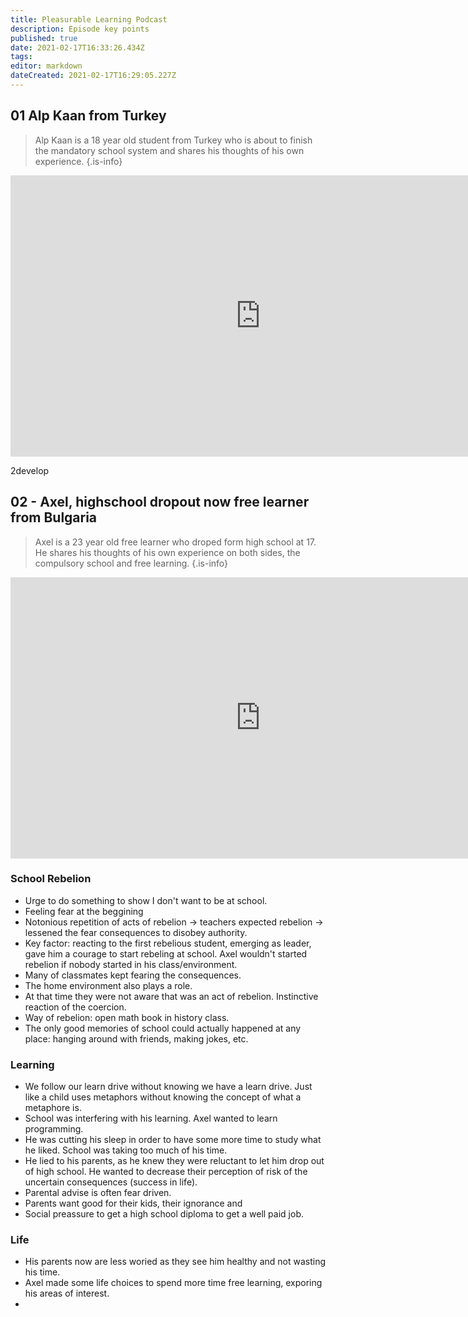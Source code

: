```yaml
---
title: Pleasurable Learning Podcast
description: Episode key points
published: true
date: 2021-02-17T16:33:26.434Z
tags: 
editor: markdown
dateCreated: 2021-02-17T16:29:05.227Z
---
```





## 01 Alp Kaan from Turkey
> Alp Kaan is a 18 year old student from Turkey who is about to finish the mandatory school system and shares his thoughts of his own experience.
{.is-info}

<iframe width="800" height="450" class="mt-4" src="https://www.youtube.com/embed/q-THGIgUv1Y" frameborder="0" allow="accelerometer; autoplay; clipboard-write; encrypted-media; gyroscope; picture-in-picture" allowfullscreen></iframe>

2develop

## 02 - Axel, highschool dropout now free learner from Bulgaria

> Axel is a 23 year old free learner who droped form high school at 17. He shares his thoughts of his own experience on both sides, the compulsory school and free learning.
{.is-info}

<iframe width="800" height="450" class="mt-4" src="https://www.youtube.com/embed/jpXMT__3XKE" frameborder="0" allow="accelerometer; autoplay; clipboard-write; encrypted-media; gyroscope; picture-in-picture" allowfullscreen></iframe>

### School Rebelion 
- Urge to do something to show I don't want to be at school. 
- Feeling fear at the beggining 
- Notonious repetition of acts of rebelion -> teachers expected rebelion -> lessened the fear consequences to disobey authority. 
- Key factor: reacting to the first rebelious student, emerging as leader, gave him a courage to start rebeling at school. Axel wouldn't started rebelion if nobody started in his class/environment. 
- Many of classmates kept fearing the consequences. 
- The home environment also plays a role. 
- At that time they were not aware that was an act of rebelion. Instinctive reaction of the coercion. 
- Way of rebelion: open math book in history class. 
- The only good memories of school could actually happened at any place: hanging around with friends, making jokes, etc.
 

### Learning

- We follow our learn drive without knowing we have a learn drive. Just like a child uses metaphors without knowing the concept of what a metaphore is. 
- School was interfering with his learning. Axel wanted to learn programming. 
- He was cutting his sleep in order to have some more time to study what he liked. School was taking too much of his time. 
- He lied to his parents, as he knew they were reluctant to let him drop out of high school. He wanted to decrease their perception of risk of the uncertain consequences (success in life). 
- Parental advise is often fear driven. 
- Parents want good for their kids, their ignorance and 
- Social preassure to get a high school diploma to get a well paid job. 


### Life

- His parents now are less woried as they see him healthy and not wasting his time. 
- Axel made some life choices to spend more time free learning, exporing his areas of interest.
- 